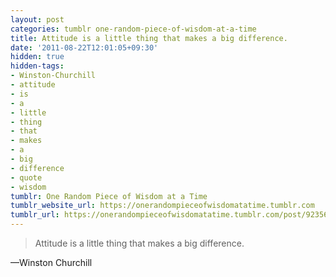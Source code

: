 ```yaml
---
layout: post
categories: tumblr one-random-piece-of-wisdom-at-a-time
title: Attitude is a little thing that makes a big difference.
date: '2011-08-22T12:01:05+09:30'
hidden: true
hidden-tags:
- Winston-Churchill
- attitude
- is
- a
- little
- thing
- that
- makes
- a
- big
- difference
- quote
- wisdom
tumblr: One Random Piece of Wisdom at a Time
tumblr_website_url: https://onerandompieceofwisdomatatime.tumblr.com
tumblr_url: https://onerandompieceofwisdomatatime.tumblr.com/post/9235634147/attitude-is-a-little-thing-that-makes-a-big
---
```

> Attitude is a little thing that makes a big difference.

—Winston Churchill&nbsp;

